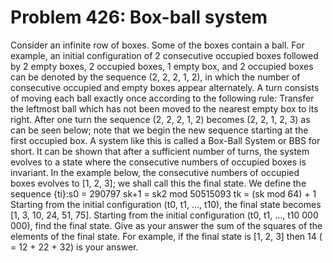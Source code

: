 # Problem 426: Box-ball system
Consider an infinite row of boxes. Some of the boxes contain a ball. For
example, an initial configuration of 2 consecutive occupied boxes
followed by 2 empty boxes, 2 occupied boxes, 1 empty box, and 2 occupied
boxes can be denoted by the sequence (2, 2, 2, 1, 2), in which the
number of consecutive occupied and empty boxes appear alternately. A
turn consists of moving each ball exactly once according to the
following rule: Transfer the leftmost ball which has not been moved to
the nearest empty box to its right. After one turn the sequence (2, 2,
2, 1, 2) becomes (2, 2, 1, 2, 3) as can be seen below; note that we
begin the new sequence starting at the first occupied box. A system like
this is called a Box-Ball System or BBS for short. It can be shown that
after a sufficient number of turns, the system evolves to a state where
the consecutive numbers of occupied boxes is invariant. In the example
below, the consecutive numbers of occupied boxes evolves to \[1, 2, 3\];
we shall call this the final state. We define the sequence {ti}:s0 =
290797 sk+1 = sk2 mod 50515093 tk = (sk mod 64) + 1 Starting from the
initial configuration (t0, t1, …, t10), the final state becomes \[1, 3,
10, 24, 51, 75\]. Starting from the initial configuration (t0, t1, …,
t10 000 000), find the final state. Give as your answer the sum of the
squares of the elements of the final state. For example, if the final
state is \[1, 2, 3\] then 14 ( = 12 + 22 + 32) is your answer.
